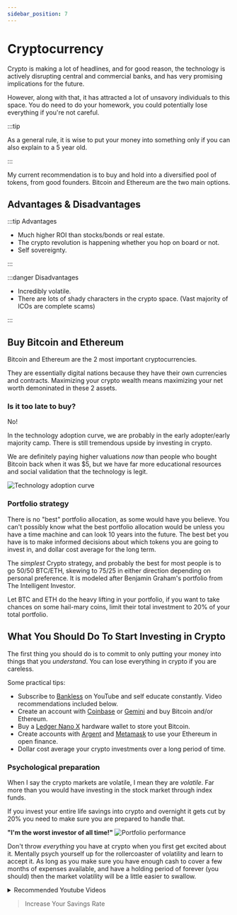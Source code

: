 ```yaml
---
sidebar_position: 7
---
```


# Cryptocurrency

Crypto is making a lot of headlines, and for good reason, the technology is actively disrupting central and commercial banks, and has very promising implications for the future. 

However, along with that, it has attracted a lot of unsavory individuals to this space. You do need to do your homework, you could potentially lose everything if you're not careful.

:::tip 

As a general rule, it is wise to put your money into something only if you can also explain to a 5 year old. 

:::

My current recommendation is to buy and hold into a diversified pool of tokens, from good founders. Bitcoin and Ethereum are the two main options.

## Advantages & Disadvantages

:::tip Advantages

- Much higher ROI than stocks/bonds or real estate.
- The crypto revolution is happening whether you hop on board or not.
- Self sovereignty.

:::

:::danger Disadvantages

- Incredibly volatile.
- There are lots of shady characters in the crypto space. (Vast majority of ICOs are complete scams)

:::

## Buy Bitcoin and Ethereum

Bitcoin and Ethereum are the 2 most important cryptocurrencies.

They are essentially digital nations because they have their own currencies and contracts. Maximizing your crypto wealth means maximizing your net worth demoninated in these 2 assets.

### Is it too late to buy?

No! 

In the technology adoption curve, we are probably in the early adopter/early majority camp. There is still tremendous upside by investing in crypto. 

We are definitely paying higher valuations *now* than people who bought Bitcoin back when it was $5, but we have far more educational resources and social validation that the technology is legit. 

![Technology adoption curve](/img/technology-adoption.svg)

### Portfolio strategy

There is no "best" portfolio allocation, as some would have you believe. You can't possibly know what the best portfolio allocation would be unless you have a time machine and can look 10 years into the future. The best bet you have is to make informed decisions about which tokens you are going to invest in, and dollar cost average for the long term.

The *simplest* Crypto strategy, and probably the best for most people is to go 50/50 BTC/ETH, skewing to 75/25 in either direction depending on personal preference. It is modeled after Benjamin Graham's portfolio from The Intelligent Investor.

Let BTC and ETH do the heavy lifting in your portfolio, if you want to take chances on some hail-mary coins, limit their total investment to 20% of your total portfolio.

## What You Should Do To Start Investing in Crypto

The first thing you should do is to commit to only putting your money into things that you *understand*. You can lose everything in crypto if you are careless.

Some practical tips: 
- Subscribe to [Bankless](https://www.youtube.com/c/Bankless?app=desktop) on YouTube and self educate constantly. Video recommendations included below.
- Create an account with [Coinbase](https://www.coinbase.com/) or [Gemini](https://www.gemini.com/) and buy Bitcoin and/or Ethereum. 
- Buy a [Ledger Nano X](https://shop.ledger.com/pages/ledger-nano-x) hardware wallet to store yout Bitcoin.
- Create accounts with [Argent](https://www.argent.xyz/) and [Metamask](https://metamask.io/) to use your Ethereum in open finance.
- Dollar cost average your crypto investments over a long period of time.

### Psychological preparation

When I say the crypto markets are volatile, I mean they are *volatile*. Far more than you would have investing in the stock market through index funds.

If you invest your entire life savings into crypto and overnight it gets cut by 20% you need to make sure you are prepared to handle that.

**"I'm the worst investor of all time!"**
![Portfolio performance](/img/crypto-portfolio.svg)

Don't throw *everything* you have at crypto when you first get excited about it. Mentally psych yourself up for the rollercoaster of volatility and learn to accept it. As long as you make sure you have enough cash to cover a few months of expenses available, and have a holding period of forever (you should) then the market volatility will be a little easier to swallow.

<details>
  <summary>Recommended Youtube Videos</summary>
  <div>
    <iframe width="600" height="333" src="https://www.youtube.com/embed/Xb4g8LzcFSI" title="YouTube video player" frameborder="0" allow="accelerometer; autoplay; clipboard-write; encrypted-media; gyroscope; picture-in-picture" allowfullscreen></iframe>
    <iframe width="600" height="333" src="https://www.youtube.com/embed/MhldkvdS_rM" title="YouTube video player" frameborder="0" allow="accelerometer; autoplay; clipboard-write; encrypted-media; gyroscope; picture-in-picture" allowfullscreen></iframe>
    <iframe width="600" height="333" src="https://www.youtube.com/embed/G80Jq6ZwnOY" title="YouTube video player" frameborder="0" allow="accelerometer; autoplay; clipboard-write; encrypted-media; gyroscope; picture-in-picture" allowfullscreen></iframe>      <iframe width="600" height="333" src="https://www.youtube.com/embed/EH6vE97qIP4" title="YouTube video player" frameborder="0" allow="accelerometer; autoplay; clipboard-write; encrypted-media; gyroscope; picture-in-picture" allowfullscreen></iframe>
  </div>
</details>

>Increase Your Savings Rate